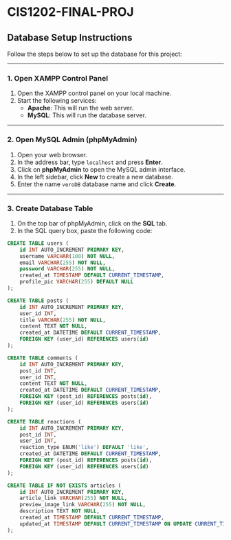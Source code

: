 # CIS1202-FINAL-PROJ

## Database Setup Instructions

Follow the steps below to set up the database for this project:

---

### 1. Open XAMPP Control Panel

1. Open the XAMPP control panel on your local machine.
2. Start the following services:
   - **Apache**: This will run the web server.
   - **MySQL**: This will run the database server.

---

### 2. Open MySQL Admin (phpMyAdmin)

1. Open your web browser.
2. In the address bar, type `localhost` and press **Enter**.
3. Click on **phpMyAdmin** to open the MySQL admin interface.
4. In the left sidebar, click **New** to create a new database.
5. Enter the name `veroDB` database name and click **Create**.

---

### 3. Create Database Table

1. On the top bar of phpMyAdmin, click on the **SQL** tab.
2. In the SQL query box, paste the following code:

```sql
CREATE TABLE users (
    id INT AUTO_INCREMENT PRIMARY KEY,     
    username VARCHAR(100) NOT NULL,          
    email VARCHAR(255) NOT NULL,             
    password VARCHAR(255) NOT NULL,          
    created_at TIMESTAMP DEFAULT CURRENT_TIMESTAMP,  
    profile_pic VARCHAR(255) DEFAULT NULL
);

CREATE TABLE posts (
    id INT AUTO_INCREMENT PRIMARY KEY,
    user_id INT,
    title VARCHAR(255) NOT NULL,
    content TEXT NOT NULL,
    created_at DATETIME DEFAULT CURRENT_TIMESTAMP,
    FOREIGN KEY (user_id) REFERENCES users(id)
);

CREATE TABLE comments (
    id INT AUTO_INCREMENT PRIMARY KEY,
    post_id INT,
    user_id INT,
    content TEXT NOT NULL,
    created_at DATETIME DEFAULT CURRENT_TIMESTAMP,
    FOREIGN KEY (post_id) REFERENCES posts(id),
    FOREIGN KEY (user_id) REFERENCES users(id)
);

CREATE TABLE reactions (
    id INT AUTO_INCREMENT PRIMARY KEY,
    post_id INT,
    user_id INT,
    reaction_type ENUM('like') DEFAULT 'like',
    created_at DATETIME DEFAULT CURRENT_TIMESTAMP,
    FOREIGN KEY (post_id) REFERENCES posts(id),
    FOREIGN KEY (user_id) REFERENCES users(id)
);

CREATE TABLE IF NOT EXISTS articles (
    id INT AUTO_INCREMENT PRIMARY KEY,
    article_link VARCHAR(255) NOT NULL,
    preview_image_link VARCHAR(255) NOT NULL,
    description TEXT NOT NULL,
    created_at TIMESTAMP DEFAULT CURRENT_TIMESTAMP,
    updated_at TIMESTAMP DEFAULT CURRENT_TIMESTAMP ON UPDATE CURRENT_TIMESTAMP
); 